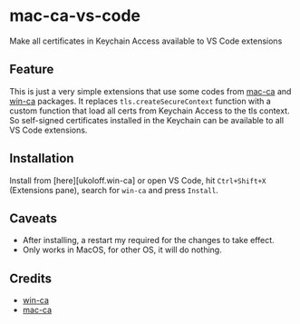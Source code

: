 # mac-ca-vs-code

Make all certificates in Keychain Access available to VS Code extensions

## Feature

This is just a very simple extensions that use some codes from [mac-ca](https://github.com/jfromaniello/mac-ca) and [win-ca](https://github.com/ukoloff/win-ca) packages.
It replaces `tls.createSecureContext` function with a custom function that load all certs from Keychain Access to the tls context. So self-signed certificates installed in the Keychain can be available to all VS Code extensions.

## Installation

Install from [here][ukoloff.win-ca] or open VS Code,
hit `Ctrl+Shift+X` (Extensions pane),
search for `win-ca` and press `Install`.

## Caveats

- After installing, a restart my required for the changes to take effect.
- Only works in MacOS, for other OS, it will do nothing.

## Credits

- [win-ca](https://github.com/ukoloff/win-ca)
- [mac-ca](https://github.com/jfromaniello/mac-ca)
